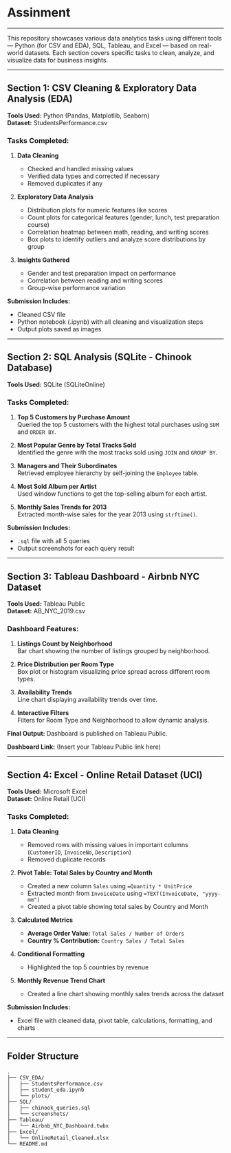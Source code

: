 # Assinment
---

This repository showcases various data analytics tasks using different tools — Python (for CSV and EDA), SQL, Tableau, and Excel — based on real-world datasets. Each section covers specific tasks to clean, analyze, and visualize data for business insights.

---

## Section 1: CSV Cleaning & Exploratory Data Analysis (EDA)

**Tools Used:** Python (Pandas, Matplotlib, Seaborn)  
**Dataset:** StudentsPerformance.csv

### Tasks Completed:

1. **Data Cleaning**
   - Checked and handled missing values
   - Verified data types and corrected if necessary
   - Removed duplicates if any

2. **Exploratory Data Analysis**
   - Distribution plots for numeric features like scores
   - Count plots for categorical features (gender, lunch, test preparation course)
   - Correlation heatmap between math, reading, and writing scores
   - Box plots to identify outliers and analyze score distributions by group

3. **Insights Gathered**
   - Gender and test preparation impact on performance
   - Correlation between reading and writing scores
   - Group-wise performance variation

**Submission Includes:**
- Cleaned CSV file
- Python notebook (.ipynb) with all cleaning and visualization steps
- Output plots saved as images

---

## Section 2: SQL Analysis (SQLite - Chinook Database)

**Tools Used:** SQLite (SQLiteOnline)

### Tasks Completed:

1. **Top 5 Customers by Purchase Amount**  
   Queried the top 5 customers with the highest total purchases using `SUM` and `ORDER BY`.

2. **Most Popular Genre by Total Tracks Sold**  
   Identified the genre with the most tracks sold using `JOIN` and `GROUP BY`.

3. **Managers and Their Subordinates**  
   Retrieved employee hierarchy by self-joining the `Employee` table.

4. **Most Sold Album per Artist**  
   Used window functions to get the top-selling album for each artist.

5. **Monthly Sales Trends for 2013**  
   Extracted month-wise sales for the year 2013 using `strftime()`.

**Submission Includes:**
- `.sql` file with all 5 queries
- Output screenshots for each query result

---

## Section 3: Tableau Dashboard - Airbnb NYC Dataset

**Tools Used:** Tableau Public  
**Dataset:** AB_NYC_2019.csv

### Dashboard Features:

1. **Listings Count by Neighborhood**  
   Bar chart showing the number of listings grouped by neighborhood.

2. **Price Distribution per Room Type**  
   Box plot or histogram visualizing price spread across different room types.

3. **Availability Trends**  
   Line chart displaying availability trends over time.

4. **Interactive Filters**  
   Filters for Room Type and Neighborhood to allow dynamic analysis.

**Final Output:**
Dashboard is published on Tableau Public.

**Dashboard Link:** (Insert your Tableau Public link here)

---

## Section 4: Excel - Online Retail Dataset (UCI)

**Tools Used:** Microsoft Excel  
**Dataset:** Online Retail (UCI)

### Tasks Completed:

1. **Data Cleaning**
   - Removed rows with missing values in important columns (`CustomerID`, `InvoiceNo`, `Description`)
   - Removed duplicate records

2. **Pivot Table: Total Sales by Country and Month**
   - Created a new column `Sales` using `=Quantity * UnitPrice`
   - Extracted month from `InvoiceDate` using `=TEXT(InvoiceDate, "yyyy-mm")`
   - Created a pivot table showing total sales by Country and Month

3. **Calculated Metrics**
   - **Average Order Value:** `Total Sales / Number of Orders`
   - **Country % Contribution:** `Country Sales / Total Sales`

4. **Conditional Formatting**
   - Highlighted the top 5 countries by revenue

5. **Monthly Revenue Trend Chart**
   - Created a line chart showing monthly sales trends across the dataset

**Submission Includes:**
- Excel file with cleaned data, pivot table, calculations, formatting, and charts

---

## Folder Structure

```
.
├── CSV_EDA/
│   ├── StudentsPerformance.csv
│   ├── student_eda.ipynb
│   └── plots/
├── SQL/
│   ├── chinook_queries.sql
│   └── screenshots/
├── Tableau/
│   └── Airbnb_NYC_Dashboard.twbx
├── Excel/
│   └── OnlineRetail_Cleaned.xlsx
└── README.md
```

